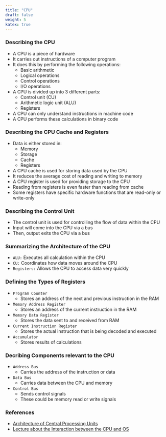 ```yaml
---
title: "CPU"
draft: false
weight: 5
katex: true
---
```


### Describing the CPU
- A CPU is a piece of hardware
- It carries out instructions of a computer program
- It does this by performing the following operations:
	- Basic arithmetic
	- Logical operations
	- Control operations
	- I/O operations
- A CPU is divided up into $3$ different parts:
	- Control unit (CU)
	- Arithmetic logic unit (ALU)
	- Registers
- A CPU can only understand instructions in machine code
- A CPU performs these calculations in binary code

### Describing the CPU Cache and Registers
- Data is either stored in:
	- Memory
	- Storage
	- Cache
	- Registers
- A CPU cache is used for storing data used by the CPU
- It reduces the average cost of reading and writing to memory
- A CPU register is used for providing storage to the CPU
- Reading from registers is even faster than reading from cache
- Some registers have specific hardware functions that are read-only or write-only

### Describing the Control Unit
- The control unit is used for controlling the flow of data within the CPU
- Input will come into the CPU via a bus
- Then, output exits the CPU via a bus

### Summarizing the Architecture of the CPU
- `ALU:` Executes all calculation within the CPU
- `CU:` Coordinates how data moves around the CPU
- `Registers:` Allows the CPU to access data very quickly

### Defining the Types of Registers
- `Program Counter`
	- Stores an address of the next and previous instruction in the RAM
- `Memory Address Register`
	- Stores an address of the current instruction in the RAM
- `Memory Data Register`
	- Stores the data sent to and received from RAM
- `Current Instruction Register`
	- Stores the actual instruction that is being decoded and executed
- `Accumulator`
	- Stores results of calculations

### Decribing Components relevant to the CPU
- `Address Bus`
	- Carries the address of the instruction or data
- `Data Bus`
	- Carries data between the CPU and memory
- `Control Bus`
	- Sends control signals
	- These could be memory read or write signals

### References
- [Architecture of Central Processing Units](https://computersciencewiki.org/index.php/Architecture_of_the_central_processing_unit_(CPU))
- [Lecture about the Interaction between the CPU and OS](http://people.cs.ksu.edu/~schmidt/300s05/Lectures/OSNotes/os.html)
